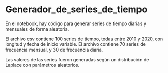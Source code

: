 # Generador_de_series_de_tiempo
En el notebook, hay código para generar series de tiempo diarias y mensuales de forma aleatoria.

El archivo csv contiene 100 series de tiempo, todas entre 2010 y 2020, con longitud y fecha de inicio variable. El archivo contiene 70 series de frecuencia mensual, y 30 de frecuencia diaria.

Las valores de las series fueron generadas según un distribución de Laplace con parámetros aleatorios.
